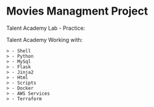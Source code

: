 # Movies Managment Project

Talent Academy Lab - Practice:

Talent Academy 
Working with: 
```
> - Shell
> - Python
> - MySql
> - Flask
> - Jinja2 
> - Html
> - Scripts
> - Docker
> - AWS Services
> - Terraform
```
